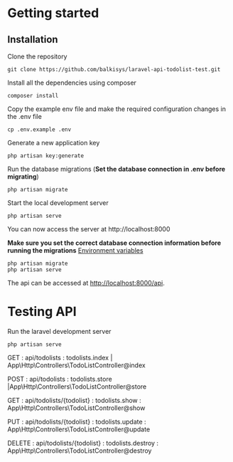 # Getting started

## Installation
Clone the repository

    git clone https://github.com/balkisys/laravel-api-todolist-test.git

Install all the dependencies using composer

    composer install

Copy the example env file and make the required configuration changes in the .env file

    cp .env.example .env

Generate a new application key

    php artisan key:generate



Run the database migrations (**Set the database connection in .env before migrating**)

    php artisan migrate

Start the local development server

    php artisan serve

You can now access the server at http://localhost:8000


    
**Make sure you set the correct database connection information before running the migrations** [Environment variables](#environment-variables)

    php artisan migrate
    php artisan serve




The api can be accessed at [http://localhost:8000/api](http://localhost:8000/api).

# Testing API

Run the laravel development server

    php artisan serve

GET : api/todolists : todolists.index   | App\Http\Controllers\TodoListController@index 

POST : api/todolists :  todolists.store |App\Http\Controllers\TodoListController@store

GET : api/todolists/{todolist} : todolists.show : App\Http\Controllers\TodoListController@show

PUT :  api/todolists/{todolist} : todolists.update  : App\Http\Controllers\TodoListController@update

DELETE  : api/todolists/{todolist} : todolists.destroy  : App\Http\Controllers\TodoListController@destroy
